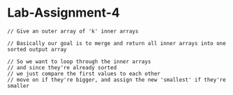 # Lab-Assignment-4

    // Give an outer array of 'k' inner arrays

    // Basically our goal is to merge and return all inner arrays into one sorted output array

    // So we want to loop through the inner arrays
    // and since they're already sorted
    // we just compare the first values to each other
    // move on if they're bigger, and assign the new 'smallest' if they're smaller
